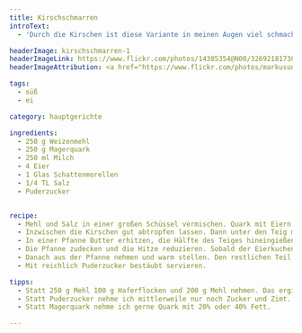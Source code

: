```yaml
---
title: Kirschschmarren
introText:
  - 'Durch die Kirschen ist diese Variante in meinen Augen viel schmackhafter und "leichter" als der ursprüngliche Kaiserschmarrn.'

headerImage: kirschschmarren-1
headerImageLink: https://www.flickr.com/photos/14385354@N00/32692181730
headerImageAttribution: <a href="https://www.flickr.com/photos/markusunger/">Ungry Young Man</a>

tags:
  - süß
  - ei

category: hauptgerichte

ingredients:
  - 250 g Weizenmehl
  - 250 g Magerquark
  - 250 ml Milch
  - 4 Eier
  - 1 Glas Schattenmorellen
  - 1/4 TL Salz
  - Puderzucker


recipe:
  - Mehl und Salz in einer großen Schüssel vermischen. Quark mit Eiern und Milch verquirlen und mit dem Mehl zu einem glatten, dickflüssigen Teig verrühren. Zugedeckt 30 Minuten stehen lassen.
  - Inzwischen die Kirschen gut abtropfen lassen. Dann unter den Teig mischen.
  - In einer Pfanne Butter erhitzen, die Hälfte des Teiges hineingießen.
  - Die Pfanne zudecken und die Hitze reduzieren. Sobald der Eierkuchen auf der Unterseite goldgelb gebacken ist, mit zwei Gabeln in kleine Stücke reißen. Diese bräunen und dabei häufig wenden.
  - Danach aus der Pfanne nehmen und warm stellen. Den restlichen Teil genauso zubereiten.
  - Mit reichlich Puderzucker bestäubt servieren.

tipps:
  - Statt 250 g Mehl 100 g Haferflocken und 200 g Mehl nehmen. Das ergibt einen kräftigeren Geschmack.
  - Statt Puderzucker nehme ich mittlerweile nur noch Zucker und Zimt. Das bringt zusätzlich noch einen guten Geschmack. Zudem streut man ziemlich lange Puderzucker, bis der Eierkuchen richtig süß ist.
  - Statt Magerquark nehme ich gerne Quark mit 20% oder 40% Fett.

---
```



